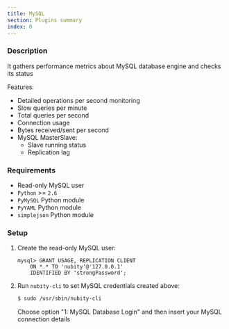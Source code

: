 ```yaml
---
title: MySQL
section: Plugins summary
index: 0
---
```


### Description

It gathers performance metrics about MySQL database engine and checks its status

Features:

*   Detailed operations per second monitoring
*   Slow queries per minute
*   Total queries per second
*   Connection usage
*   Bytes received/sent per second
*   MySQL Master­Slave:
    *   Slave running status
    *   Replication lag

### Requirements

*   Read-only MySQL user
*   `Python` >= `2.6`
*   `PyMySQL` Python module
*   `PyYAML` Python module
*   `simplejson` Python module

### Setup

1.  Create the read-only MySQL user:

    ```
    mysql> GRANT USAGE, REPLICATION CLIENT 
        ON *.* TO 'nubity'@'127.0.0.1' 
        IDENTIFIED BY 'strongPassword';
    ```

2.  Run `nubity-cli` to set MySQL credentials created above:

    ```bash
    $ sudo /usr/sbin/nubity-cli
    ```

    Choose option "1: MySQL Database Login" and then insert your MySQL connection details
